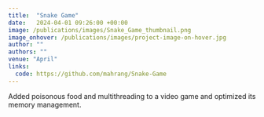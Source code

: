 ```yaml
---
title:  "Snake Game"
date:   2024-04-01 09:26:00 +00:00
image: /publications/images/Snake_Game_thumbnail.png
image_onhover: /publications/images/project-image-on-hover.jpg
author: ""
authors: ""
venue: "April"
links:
  code: https://github.com/mahrang/Snake-Game
---
```

Added poisonous food and multithreading to a video game and optimized its memory management.
